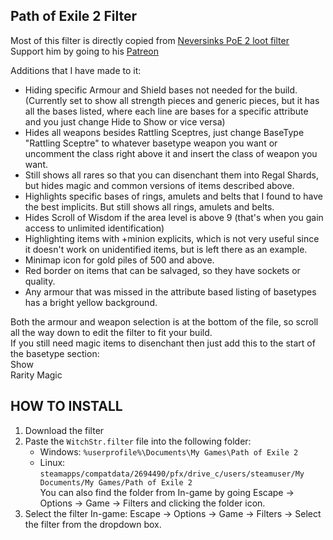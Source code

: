 ## Path of Exile 2 Filter

Most of this filter is directly copied from [Neversinks PoE 2 loot filter](https://github.com/NeverSinkDev/NeverSink-PoE2litefilter)<br />
Support him by going to his [Patreon](https://www.patreon.com/Neversink)

Additions that I have made to it:
- Hiding specific Armour and Shield bases not needed for the build. (Currently set to show all strength pieces and generic pieces, but it has all the bases listed, where each line are bases for a specific attribute and you just change Hide to Show or vice versa)
- Hides all weapons besides Rattling Sceptres, just change BaseType "Rattling Sceptre" to whatever basetype weapon you want or uncomment the class right above it and insert the class of weapon you want.
- Still shows all rares so that you can disenchant them into Regal Shards, but hides magic and common versions of items described above.
- Highlights specific bases of rings, amulets and belts that I found to have the best implicits. But still shows all rings, amulets and belts.
- Hides Scroll of Wisdom if the area level is above 9 (that's when you gain access to unlimited identification)
- Highlighting items with +minion explicits, which is not very useful since it doesn't work on unidentified items, but is left there as an example.
- Minimap icon for gold piles of 500 and above.
- Red border on items that can be salvaged, so they have sockets or quality.
- Any armour that was missed in the attribute based listing of basetypes has a bright yellow background.

Both the armour and weapon selection is at the bottom of the file, so scroll all the way down to edit the filter to fit your build.<br />
If you still need magic items to disenchant then just add this to the start of the basetype section:<br />
Show<br />
Rarity Magic

## HOW TO INSTALL

1) Download the filter
2) Paste the `WitchStr.filter` file into the following folder:
   - Windows: `%userprofile%\Documents\My Games\Path of Exile 2`
   - Linux: `steamapps/compatdata/2694490/pfx/drive_c/users/steamuser/My Documents/My Games/Path of Exile 2`<br />
  You can also find the folder from In-game by going Escape -> Options -> Game -> Filters and clicking the folder icon.
3) Select the filter In-game: Escape -> Options -> Game -> Filters -> Select the filter from the dropdown box.
